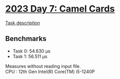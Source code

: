 # [2023 Day 7: Camel Cards](https://adventofcode.com/2023/day/7)

[Task description](./TASKS.md)

## Benchmarks

- Task 0: 54.630 µs
- Task 1: 56.511 µs

Measures without reading input file.<br>
CPU : 12th Gen Intel(R) Core(TM) i5-1240P
